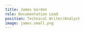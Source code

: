 ```yaml
---
title: James Gorden
role: Documentation Lead
position: Technical Writer/Analyst
image: james.small.png
---
```

